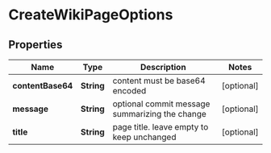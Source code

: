 
# CreateWikiPageOptions

## Properties
Name | Type | Description | Notes
------------ | ------------- | ------------- | -------------
**contentBase64** | **String** | content must be base64 encoded |  [optional]
**message** | **String** | optional commit message summarizing the change |  [optional]
**title** | **String** | page title. leave empty to keep unchanged |  [optional]




